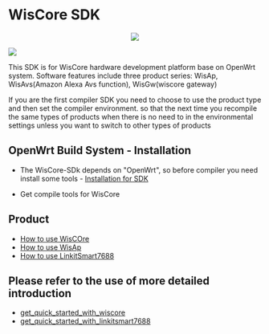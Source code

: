 # WisCore SDK
<div align=center><img src="https://github.com/RAKWireless/WisCore/raw/master/img/inf_reg_wiscore.png"/></div>

![](https://github.com/RAKWireless/WisCore/raw/master/img/inf_reg_pic1.png)

This SDK is for WisCore hardware development platform base on OpenWrt system. Software features include three product series: WisAp, WisAvs(Amazon Alexa Avs function), WisGw(wiscore gateway)

If you are the first compiler SDK you need to choose to use the product type and then set the compiler environment. so that the next time you recompile the same types of products when there is no need to in the environmental settings unless you want to switch to other types of products

## OpenWrt Build System - Installation

* The WisCore-SDk depends on "OpenWrt", so before compiler you need install some tools - [Installation for SDK](https://wiki.openwrt.org/doc/howto/buildroot.exigence)

* Get compile tools for WisCore

## Product

* [How to use WisCOre](https://github.com/RAKWireless/wiscore/wiki/WisCore)
* [How to use WisAp](https://github.com/RAKWireless/wiscore/wiki/WisAp)
* [How to use LinkitSmart7688](https://github.com/RAKWireless/QuickStart-Alexa-In-LinkitSmart7688/blob/master/Quickstart.md)

## Please refer to the use of more detailed introduction
* [get_quick_started_with_wiscore](https://github.com/RAKWireless/WisCore)
* [get_quick_started_with_linkitsmart7688](https://github.com/RAKWireless/QuickStart-Alexa-In-LinkitSmart7688)
